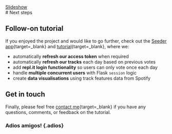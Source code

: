 <div class="content-links">
<a target="_blank" href="../next-steps-slides.html" class="btn btn-outline-secondary">Slideshow</a>
</div>
# Next steps

## Follow-on tutorial

If you enjoyed the project and would like to go further, check out the [Seeder app](https://seeder.datadesigns.repl.co/){target=_blank} and [tutorial](https://seeder-tutorial.datadesigns.repl.co/){target=_blank}, where we:

- automatically **refresh our access token** when required
- automatically **refresh our tracks** each day based on previous votes
- add **repl.it login functionality** so users can only vote once each day
- handle **multiple concurrent users** with Flask `session` logic
- create **data visualisations** using track features data from Spotify

## Get in touch

Finally, please feel free [contact me](https://www.datadesigns.co.uk/contact/){target=_blank} if you have any questions, comments, or feedback on the tutorial.


### Adios amigos! {.adios}

